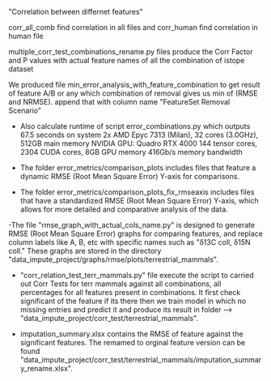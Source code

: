 "Correlation between differnet features"

corr_all_comb find correlation in all files and corr_human find correlation in human file

multiple_corr_test_combinations_rename.py files produce the Corr Factor and P values with actual feature names of all the combination of istope dataset

We produced file min_error_analysis_with_feature_combination to get result of feature A/B or any which combination of removal gives us min of (RMSE and NRMSE). append that with column name "FeatureSet Removal Scenario" 

- Also calculate runtime of script error_combinations.py which outputs 67.5 seconds on system
2x AMD Epyc 7313 (Milan), 32 cores (3.0GHz), 512GB main memory
NVIDIA GPU: Quadro RTX 4000
144 tensor cores, 2304 CUDA cores, 8GB GPU memory
416Gb/s memory bandwidth

- The folder error_metrics/comparison_plots includes files that feature a dynamic RMSE (Root Mean Square Error) Y-axis for comparisons.
- The folder error_metrics/comparison_plots_fix_rmseaxis includes files that have a standardized RMSE (Root Mean Square Error) Y-axis, which allows for more detailed and comparative analysis of the data. 

-The file "rmse_graph_with_actual_cols_name.py" is designed to generate RMSE (Root Mean Square Error) graphs for comparing features, and replace column labels like A, B, etc with specific names such as "δ13C coll, δ15N coll." These graphs are stored in the directory "data_impute_project/graphs/rmse/plots/terrestrial_mammals".

- "corr_relation_test_terr_mammals.py" file execute the script to carried out Corr Tests for terr mammals against all combinations, all percentages for all features present in combinations. It first check significant of the feature if its there then we train model in which no missing entries and predict it and produce its result in folder --> "data_impute_project/corr_test/terrestrial_mammals". 

- imputation_summary.xlsx contains the RMSE of feature against the significant features. The remamed to orginal feature version can be found "data_impute_project/corr_test/terrestrial_mammals/imputation_summary_rename.xlsx".